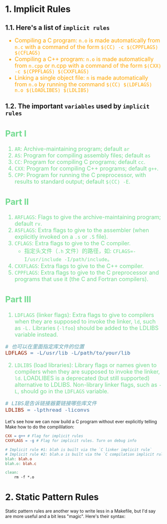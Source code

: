 <!--
 * @Descripttion: 
 * @version: 
 * @Author: sch
 * @Date: 2022-04-02 09:53:22
 * @LastEditors: Please set LastEditors
 * @LastEditTime: 2022-05-01 09:33:10
-->
# 1. Implicit Rules

## 1.1. Here's a list of `implicit rules`
<font color="orange" size="4">

- Compiling a C program: `n.o` is made automatically from `n.c` with a command of the form `$(CC) -c $(CPPFLAGS) $(CFLAGS)`
- Compiling a C++ program: `n.o` is made automatically from `n.cpp` or n.cpp with a command of the form `$(CXX) -c $(CPPFLAGS) $(CXXFLAGS)`
- Linking a single object file: `n` is made automatically from `n.o` by running the command `$(CC) $(LDFLAGS) n.o $(LOADLIBES) $(LDLIBS)`

</font>

## 1.2. The important `variables` used by `implicit rules`
<font color="73DB90" size="4">

Part I
------
1. `AR`: Archive-maintaining program; default `ar`
2. `AS`: Program for compiling assembly files; default `as`
3. `CC`: Program for compiling C programs; default `cc`.
4. `CXX`: Program for compiling C++ programs; default `g++`.
5. `CPP`: Program for running the C preprocessor, with results to standard output; default `$(CC) -E`.


Part II
-------
1. `ARFLAGS`: Flags to give the archive-maintaining program; default `rv`.
2. `ASFLAGS`: Extra flags to give to the assembler (when explicitly invoked on a `.s` or `.S` file).
3. `CFLAGS`: Extra flags to give to the C compiler.
	- 指定头文件（`.h` 文件）的路径，如: `CFLAGS=-I/usr/include -I/path/include`。
4. `CXXFLAGS`: Extra flags to give to the C++ compiler.
5. `CPPFLAGS`: Extra flags to give to the C preprocessor and programs that use it (the C and Fortran compilers).


Part III
--------
1. `LDFLAGS` (linker flags): Extra flags to give to compilers when they are supposed to invoke the linker, `ld`, such as `-L.` Libraries (`-lfoo`) should be added to the LDLIBS variable instead.
```Makefile
# 也可以在里面指定库文件的位置
LDFLAGS = -L/usr/lib -L/path/to/your/lib
```
2. `LDLIBS` (load libraries): Library flags or names given to compilers when they are supposed to invoke the linker, `ld`. LOADLIBES is a deprecated (but still supported) alternative to LDLIBS. Non-library linker flags, such as `-L`, should go in the `LDFLAGS` variable.
```Makefile
# LIBS是告诉链接器要链接哪些库文件
LDLIBS = -lpthread -liconvs
```


</font>

Let's see how we can now build a C program without ever explicitly telling Make how to do the compililation:

```Makefile
CXX = g++ # Flag for implicit rules
CXXFLAGS = -g # Flag for implicit rules. Turn on debug info

# Implicit rule #1: blah is built via the `C linker implicit rule`
# Implicit rule #2: blah.o is built via the `C compilation implicit rule`, because blah.c exists
blah: blah.o
blah.o: blah.c

clean:
	rm -f *.o
```

# 2. Static Pattern Rules
Static pattern rules are another way to write less in a Makefile, but I'd say are more useful and a bit less "magic". Here's their syntax:
